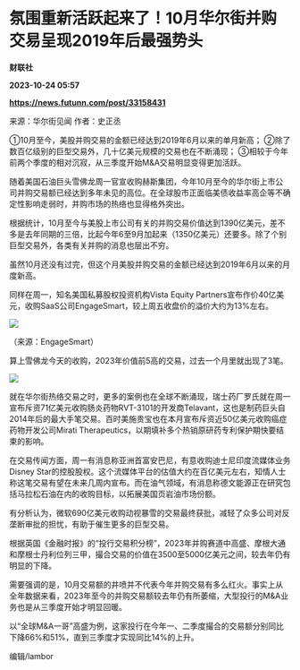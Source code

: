 # 氛围重新活跃起来了！10月华尔街并购交易呈现2019年后最强势头
**财联社**

**2023-10-24 05:57**

**https://news.futunn.com/post/33158431**

来源：华尔街见闻 作者：史正丞

①10月至今，美股并购交易的金额已经达到2019年6月以来的单月新高； ②除了数百亿级别的巨型交易外，几十亿美元规模的交易也在不断涌现； ③相较于今年前两个季度的相对沉寂，从三季度开始M&A交易明显变得更加活跃。

随着美国石油巨头雪佛龙周一官宣收购赫斯集团，今年10月至今的华尔街上市公司并购交易额已经达到多年未见的高位。在全球股市正面临美债收益率高企等不确定性影响走弱时，并购市场的热络也显得格外突出。

根据统计，10月至今与美股上市公司有关的并购交易价值达到1390亿美元，差不多是去年同期的三倍，比起今年6至9月加起来（1350亿美元）还要多。除了个别巨型交易外，各类有关并购的消息也层出不穷。

虽然10月还没有过完，但这个月美股并购交易的金额已经达到2019年6月以来的月度新高。

同样在周一，知名美国私募股权投资机构Vista Equity Partners宣布作价40亿美元，收购SaaS公司EngageSmart，较上周五收盘价的溢价大约为13%左右。

![](https://postimg.futunn.com/16981057738039977559468.png)

（来源：EngageSmart）

算上雪佛龙今天的收购，2023年价值前5高的交易，过去一个月里就出现了3笔。

![](https://postimg.futunn.com/16981057737765544337031.png)

就在华尔街热络交易之时，更多的案例也在全球不断涌现，瑞士药厂罗氏就在周一宣布斥资71亿美元收购肠炎药物RVT-3101的开发商Telavant，这也是制药巨头自2014年后的最大手笔交易。百时美施贵宝也在本月宣布斥资近50亿美元收购癌症药物开发公司Mirati Therapeutics，以期填补多个热销原研药专利保护期快要结束的影响。

在交易传闻方面，周一有消息称亚洲首富安巴尼，有意收购迪士尼印度流媒体业务Disney Star的控股股权。这个流媒体平台的估值大约在百亿美元左右，知情人士称这笔交易有望在未来几周内宣布。而在油气领域，有消息称德文能源正在研究包括马拉松石油在内的收购目标，以拓展美国页岩油市场份额。

有分析认为，微软690亿美元收购动视暴雪的交易最终获批，减轻了众多公司对反垄断审批的担忧，有助于催生更多的巨型交易。

根据英国《金融时报》的“投行交易积分榜”，2023年并购赛道中高盛、摩根大通和摩根士丹利位列三甲，撮合交易的价值在3500至5000亿美元之间，较去年仍有明显的下降。

需要强调的是，10月交易额的井喷并不代表今年并购交易有多么红火。事实上从全年数据来看，2023年至今的并购交易额较去年仍有所萎缩，大型投行的M&A业务也是从三季度开始才明显回暖。

以“全球M&A一哥”高盛为例，这家投行在今年一、二季度撮合的交易额分别同比下降66%和51%，直到三季度才实现同比14%的上升。

编辑/lambor